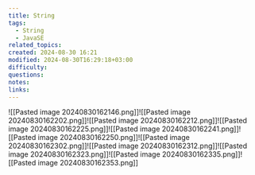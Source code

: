 ```yaml
---
title: String
tags:
  - String
  - JavaSE
related_topics: 
created: 2024-08-30 16:21
modified: 2024-08-30T16:29:18+03:00
difficulty: 
questions: 
notes: 
links: 
---
```

![[Pasted image 20240830162146.png]]![[Pasted image 20240830162202.png]]![[Pasted image 20240830162212.png]]![[Pasted image 20240830162225.png]]![[Pasted image 20240830162241.png]]![[Pasted image 20240830162250.png]]![[Pasted image 20240830162302.png]]![[Pasted image 20240830162312.png]]![[Pasted image 20240830162323.png]]![[Pasted image 20240830162335.png]]![[Pasted image 20240830162353.png]]